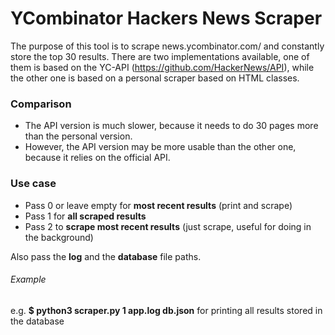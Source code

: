 # YCombinator Hackers News Scraper 
The purpose of this tool is to scrape news.ycombinator.com/ and constantly store the top 30 results. 
There are two implementations available, one of them is based on the YC-API (https://github.com/HackerNews/API), while the other one is based on a personal scraper based on HTML classes.

### Comparison
- The API version is much slower, because it needs to do 30 pages more than the personal version.
- However, the API version may be more usable than the other one, because it relies on the official API.

### Use case
- Pass 0 or leave empty for **most recent results** (print and scrape)
- Pass 1 for **all scraped results**
- Pass 2 to **scrape most recent results** (just scrape, useful for doing in the background)

Also pass the **log** and the **database** file paths.

###### Example
e.g. **$ python3 scraper.py 1 app.log db.json**
for printing all results stored in the database

